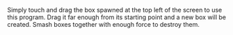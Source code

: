 Simply touch and drag the box spawned at the top left of the screen to use this program. Drag it far enough from its starting point and a new box will be created. Smash boxes together with enough force to destroy them.
